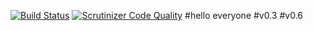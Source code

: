[![Build Status](https://travis-ci.org/xshaitt/hasher.svg?branch=master)](https://travis-ci.org/xshaitt/hasher)
[![Scrutinizer Code Quality](https://scrutinizer-ci.com/g/xshaitt/hasher/badges/quality-score.png?b=master)](https://scrutinizer-ci.com/g/xshaitt/hasher/?branch=master)
#hello everyone
#v0.3
#v0.6